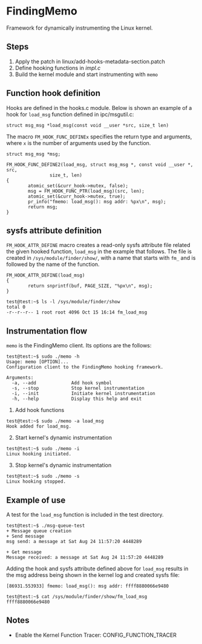 # FindingMemo

Framework for dynamically instrumenting the Linux kernel.

## Steps

1. Apply the patch in linux/add-hooks-metadata-section.patch
2. Define hooking functions in *impl.c*
3. Build the kernel module and start instrumenting with `memo`

## Function hook definition

Hooks are defined in the hooks.c module. Below is shown an example of a hook for `load_msg` function defined in ipc/msgutil.c:

`struct msg_msg *load_msg(const void __user *src, size_t len)`

The macro `FM_HOOK_FUNC_DEFINEx` specifies the return type and arguments, where `x` is the number of arguments used by the function.

```
struct msg_msg *msg;

FM_HOOK_FUNC_DEFINE2(load_msg, struct msg_msg *, const void __user *, src,
                size_t, len)
{
        atomic_set(&curr_hook->mutex, false);
        msg = FM_HOOK_FUNC_PTR(load_msg)(src, len);
        atomic_set(&curr_hook->mutex, true);
        pr_info("fmemo: load_msg(): msg addr: %px\n", msg);
        return msg;
}
```

## sysfs attribute definition

`FM_HOOK_ATTR_DEFINE` macro creates a read-only sysfs attribute file related the given hooked function, `load_msg` in the example that follows. The file is created in `/sys/module/finder/show/`, with a name that starts with `fm_` and is followed by the name of the function.

```
FM_HOOK_ATTR_DEFINE(load_msg)
{
        return snprintf(buf, PAGE_SIZE, "%px\n", msg);
}
```

```
test@test:~$ ls -l /sys/module/finder/show
total 0
-r--r--r-- 1 root root 4096 Oct 15 16:14 fm_load_msg
```

## Instrumentation flow

`memo` is the FindingMemo client. Its options are the follows:

```
test@test:~$ sudo ./memo -h
Usage: memo [OPTION]...
Configuration client to the FindingMemo hooking framework.

Arguments:
  -a, --add             Add hook symbol
  -s, --stop            Stop kernel instrumentation
  -i, --init            Initiate kernel instrumentation
  -h, --help            Display this help and exit
```

1.  Add hook functions

```
test@test:~$ sudo ./memo -a load_msg
Hook added for load_msg.
```

2. Start kernel's dynamic instrumentation

```
test@test:~$ sudo ./memo -i
Linux hooking initiated.
```

3. Stop kernel's dynamic instrumentation

```
test@test:~$ sudo ./memo -s
Linux hooking stopped.
```


## Example of use


A test for the `load_msg` function is included in the test directory.

```
test@test:~$ ./msg-queue-test
+ Message queue creation
+ Send message
msg send: a message at Sat Aug 24 11:57:20 4448289

+ Get message
Message received: a message at Sat Aug 24 11:57:20 4448289
```

Adding the hook and sysfs attribute  defined above for `load_msg` results in the msg address being shown in the kernel log and created sysfs file:

```
[86931.553933] fmemo: load_msg(): msg addr: ffff8880066e9480
```

```
test@test:~$ cat /sys/module/finder/show/fm_load_msg
ffff8880066e9480
```

## Notes

* Enable the Kernel Function Tracer: CONFIG_FUNCTION_TRACER
